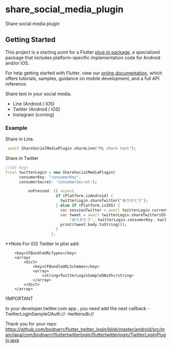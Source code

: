 # share_social_media_plugin

Share social media plugin 

## Getting Started

This project is a starting point for a Flutter
[plug-in package](https://flutter.dev/developing-packages/),
a specialized package that includes platform-specific implementation code for
Android and/or iOS.

For help getting started with Flutter, view our 
[online documentation](https://flutter.dev/docs), which offers tutorials, 
samples, guidance on mobile development, and a full API reference.


Share text in your social media.

  - Line (Android / iOS)
  - Twitter (Android / iOS)
  - Instagram (coming)

### Example

Share in Line.

```dart
 await ShareSocialMediaPlugin.shareLine("My share text");
```

Share in Twitter
```dart
//Set keys
final twitterLogin = new ShareSocialMediaPlugin(
      consumerKey: "consumerKey",
      consumerSecret: 'consumerSecret');

          onPressed: () async{
                      if (Platform.isAndroid) {
                        twitterLogin.shareTwitter("ありがとう");
                      } else if (Platform.isIOS) {
                        var sessionTwitter = await twitterLogin.currentSessionIOS();
                        var tweet = await twitterLogin.shareTwitteriOS(sessionTwitter["outhToken"], sessionTwitter["oauthTokenSecret"],
                            "ありがとう", twitterLogin.consumerKey, twitterLogin.consumerSecret);
                        print(tweet.body.toString());
                      }
                    },
```
**Note For iOS Twitter
In plist
add:
```
	<key>CFBundleURLTypes</key>
	<array>
		<dict>
			<key>CFBundleURLSchemes</key>
			<array>
				<string>TwitterLoginSampleOAuth</string>
			</array>
		</dict>
	</array>

```
!IMPORTANT

In your developer.twitter.com app , you need add the next callback
-TwitterLoginSampleOAuth://
-twittersdk://

Thank you for your repo
https://github.com/bodnarrr/flutter_twitter_login/blob/master/android/src/main/java/com/bodnarrr/fluttertwitterlogin/fluttertwitterlogin/TwitterLoginPlugin.java